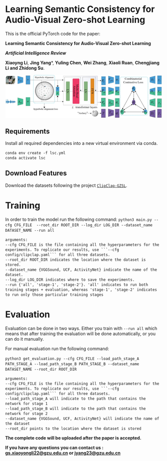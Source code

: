 # Learning Semantic Consistency for Audio-Visual Zero-shot Learning

This is the official PyTorch code for the paper:

**Learning Semantic Consistency for Audio-Visual Zero-shot Learning**

***Artificial Intelligence Review***

**Xiaoyng Li**, **Jing Yang***, **Yuling Chen**, **Wei Zhang**,  **Xiaoli Ruan**, **Chengjiang Li and Zhidong Su**.

<p align="center">
  <img src="fig2.png"alt="" align=center />
</p>

## Requirements
Install all required dependencies into a new virtual environment via conda.
```shell
conda env create -f lsc.yml
conda activate lsc
```


## Download Features

Download the datasets following the project [```ClipClap-GZSL```](https://github.com/dkurzend/ClipClap-GZSL).


# Training
In order to train the model run the following command:
```python3 main.py --cfg CFG_FILE  --root_dir ROOT_DIR --log_dir LOG_DIR --dataset_name DATASET_NAME --run all```

```
arguments:
--cfg CFG_FILE is the file containing all the hyperparameters for the experiments. To replicate our results, use ```--cfg config/clipclap.yaml``` for all three datasets.
--root_dir ROOT_DIR indicates the location where the dataset is stored.
--dataset_name {VGGSound, UCF, ActivityNet} indicate the name of the dataset.
--log_dir LOG_DIR indicates where to save the experiments.
--run {'all', 'stage-1', 'stage-2'}. 'all' indicates to run both training stages + evaluation, whereas 'stage-1', 'stage-2' indicates to run only those particular training stages
```


# Evaluation

Evaluation can be done in two ways. Either you train with ```--run all``` which means that after training the evaluation will be done automatically, or you can do it manually.

For manual evaluation run the following command:

```python3 get_evaluation.py --cfg CFG_FILE --load_path_stage_A PATH_STAGE_A --load_path_stage_B PATH_STAGE_B --dataset_name DATASET_NAME --root_dir ROOT_DIR```

```
arguments:
--cfg CFG_FILE is the file containing all the hyperparameters for the experiments. To replicate our results, use ```--cfg config/clipclap.yaml``` for all three datasets.
--load_path_stage_A will indicate to the path that contains the network for stage 1
--load_path_stage_B will indicate to the path that contains the network for stage 2
--dataset_name {VGGSound, UCF, ActivityNet} will indicate the name of the dataset
--root_dir points to the location where the dataset is stored
```

**The complete code will be uploaded after the paper is accepted.**

**If you have any questions you can contact us : gs.xiaoyongli22@gzu.edu.cn or jyang23@gzu.edu.cn**